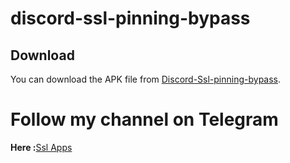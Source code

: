# discord-ssl-pinning-bypass
## Download

You can download the APK file from [Discord-Ssl-pinning-bypass](https://github.com/is-L7N/discord-ssl-pinning-bypass-/releases/download/discord/Discord-Ssl-By-L7N.apk).

# Follow my channel on Telegram 
**Here :**[Ssl Apps](https://t.me/+bAYx_QByWVM1YWEy)

